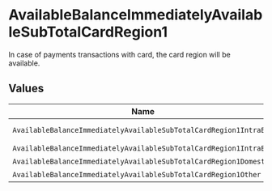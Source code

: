 # AvailableBalanceImmediatelyAvailableSubTotalCardRegion1

In case of payments transactions with card, the card region will be available.


## Values

| Name                                                              | Value                                                             |
| ----------------------------------------------------------------- | ----------------------------------------------------------------- |
| `AvailableBalanceImmediatelyAvailableSubTotalCardRegion1IntraEea` | intra-eea                                                         |
| `AvailableBalanceImmediatelyAvailableSubTotalCardRegion1IntraEu`  | intra-eu                                                          |
| `AvailableBalanceImmediatelyAvailableSubTotalCardRegion1Domestic` | domestic                                                          |
| `AvailableBalanceImmediatelyAvailableSubTotalCardRegion1Other`    | other                                                             |